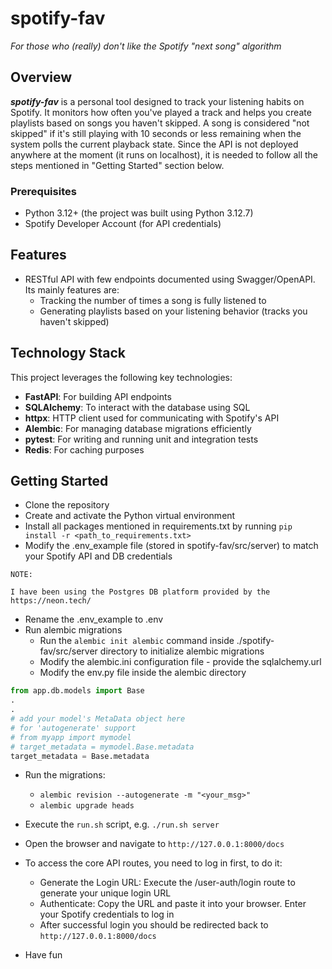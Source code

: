 # spotify-fav

_For those who (really) don't like the Spotify "next song" algorithm_

## Overview

**_spotify-fav_** is a personal tool designed to track your listening habits on Spotify. It monitors how often you've played a track and helps you create playlists based on songs you haven't skipped. A song is considered "not skipped" if it's still playing with 10 seconds or less remaining when the system polls the current playback state.
Since the API is not deployed anywhere at the moment (it runs on localhost), it is needed to follow all the steps mentioned in "Getting Started" section below.

### Prerequisites

- Python 3.12+ (the project was built using Python 3.12.7)
- Spotify Developer Account (for API credentials)

## Features

- RESTful API with few endpoints documented using Swagger/OpenAPI. Its mainly features are:
  - Tracking the number of times a song is fully listened to
  - Generating playlists based on your listening behavior (tracks you haven't skipped)

## Technology Stack

This project leverages the following key technologies:

- **FastAPI**: For building API endpoints
- **SQLAlchemy**: To interact with the database using SQL
- **httpx**: HTTP client used for communicating with Spotify's API
- **Alembic**: For managing database migrations efficiently
- **pytest**: For writing and running unit and integration tests
- **Redis**: For caching purposes

## Getting Started

- Clone the repository
- Create and activate the Python virtual environment
- Install all packages mentioned in requirements.txt by running `pip install -r <path_to_requirements.txt>`
- Modify the .env_example file (stored in spotify-fav/src/server) to match your Spotify API and DB credentials

```
NOTE:

I have been using the Postgres DB platform provided by the https://neon.tech/
```

- Rename the .env_example to .env
- Run alembic migrations
  - Run the `alembic init alembic` command inside ./spotify-fav/src/server directory to initialize alembic migrations
  - Modify the alembic.ini configuration file - provide the sqlalchemy.url
  - Modify the env.py file inside the alembic directory

```python
from app.db.models import Base
.
.
# add your model's MetaData object here
# for 'autogenerate' support
# from myapp import mymodel
# target_metadata = mymodel.Base.metadata
target_metadata = Base.metadata
```

- Run the migrations:

  - `alembic revision --autogenerate -m "<your_msg>"`
  - `alembic upgrade heads`

- Execute the `run.sh` script, e.g. `./run.sh server`
- Open the browser and navigate to `http://127.0.0.1:8000/docs`
- To access the core API routes, you need to log in first, to do it:
  - Generate the Login URL: Execute the /user-auth/login route to generate your unique login URL
  - Authenticate: Copy the URL and paste it into your browser. Enter your Spotify credentials to log in
  - After successful login you should be redirected back to `http://127.0.0.1:8000/docs`
- Have fun
